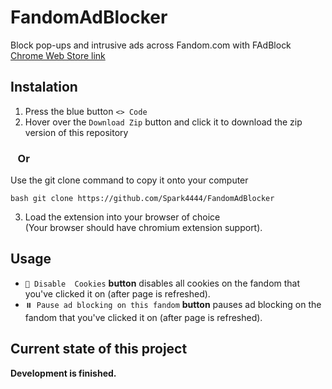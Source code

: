 # FandomAdBlocker
Block pop-ups and intrusive ads across Fandom.com with FAdBlock
<br>
[Chrome Web Store link](https://chromewebstore.google.com/detail/fadblock-%E2%80%94-block-ads-acro/lmbjbgfkcnbgkmolfnhhblgnhkmjkead)

## Instalation

1. Press the blue button `<> Code`
2. Hover over the `Download Zip` button and click it to download the zip version of this repository

### &nbsp;&nbsp;&nbsp;Or

Use the git clone command to copy it onto your computer
```
bash git clone https://github.com/Spark4444/FandomAdBlocker
```
3. Load the extension into your browser of choice 
<br>(Your browser should have chromium extension support).

## Usage

* `🍪 Disable  Cookies` **button** disables all cookies on the fandom that you've clicked it on (after page is refreshed).
* `⏸️ Pause ad blocking on this fandom` **button** pauses ad blocking on the fandom that you've clicked it on (after page is refreshed).


## Current state of this project
**Development is finished.**
